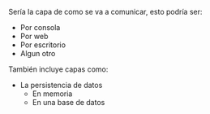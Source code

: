 Sería la capa de como se va a comunicar, esto podría ser:
- Por consola
- Por web
- Por escritorio
- Algun otro

También incluye capas como:
- La persistencia de datos
    - En memoria
    - En una base de datos